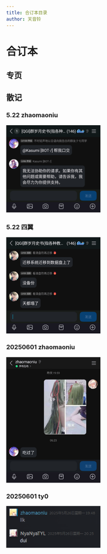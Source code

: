 ```yaml
---
title: 合订本目录
author: 天音铃
---
```


# 合订本
## 专页

## 散记
### 5.22 zhaomaoniu
<div align="left">
<img src=/QGI-Pics/20250522-zhaomaoniu-qwertyuiop.png width=50%>
</div>

### 5.22 四翼
<div align="left">
<img src=/QGI-Pics/20250522-eeee-qwertyuiop.png width=50%>
</div>
       
### 20250601 zhaomaoniu
<div align="left">
<img src=/QGI-Pics/20250601-zhaomaoniu-20250601072023.png width=50%>
</div>
            

### 20250601 ty0
<div align="left">
<img src=/QGI-Pics/20250601-ty0-20250601074906.png width=50%>
</div>
            
